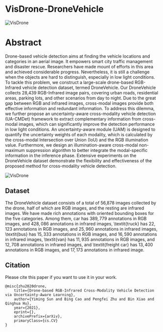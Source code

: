 # VisDrone-DroneVehicle

![VisDrone](https://github.com/VisDrone/DroneVehicle/blob/master/dataset_sample.png)

# Abstract
Drone-based vehicle detection aims at finding the vehicle locations and categories in an aerial image. It empowers smart city traffic management and disaster rescue. Researchers have made mount of efforts in this area and achieved considerable progress. Nevertheless, it is still a challenge when the objects are hard to distinguish, especially in low light conditions. To tackle this problem, we construct a large-scale drone-based RGB-Infrared vehicle detection dataset, termed DroneVehicle. Our DroneVehicle collects 28,439 RGB-Infrared image pairs, covering urban roads, residential areas, parking lots, and other scenarios from day to night. Due to the great gap between RGB and infrared images, cross-modal images provide both effective information and redundant information. To address this dilemma, we further propose an uncertainty-aware cross-modality vehicle detection (UA-CMDet) framework to extract complementary information from cross-modal images, which can significantly improve the detection performance in low light conditions.
An uncertainty-aware module (UAM) is designed to quantify the uncertainty weights of each modality, which is calculated by the cross-modal Intersection over Union (IoU) and the RGB illumination value. Furthermore, we design an illumination-aware cross-modal non-maximum suppression algorithm to better integrate the modal-specific information in the inference phase. Extensive experiments on the DroneVehicle dataset demonstrate the flexibility and effectiveness of the proposed method for cross-modality vehicle detection. 

![VisDrone](https://github.com/VisDrone/DroneVehicle/blob/master/label_sample.png)

## Dataset
The DroneVehicle dataset consists of a total of 56,878 images collected by the drone, half of which are RGB images, and the resting are infrared images. We have made rich annotations with oriented bounding boxes for the five categories. Among them, car has $389,779$ annotations in RGB images, and $428,086$ annotations in infrared images, \textit{truck} has $22,123$ annotations in RGB images, and $25,960$ annotations in infrared images, \textit{bus} has $15,333$ annotations in RGB images, and $16,590$ annotations in infrared images, \textit{van} has $11,935$ annotations in RGB images, and $12,708$ annotations in infrared images, and \textit{freight car} has $13,400$ annotations in RGB images, and $17,173$ annotations in infrared image.

## Citation 

Please cite this paper if you want to use it in your work.
```
@misc{zhu2020drone,
    title={Drone-based RGB-Infrared Cross-Modality Vehicle Detection via Uncertainty-Aware Learning},
    author={Yiming Sun and Bing Cao and Pengfei Zhu and Bin Xiao and Qinghua Hu},
    year={2021},
    eprint={},
    archivePrefix={arXiv},
    primaryClass={cs.CV}
}
```



